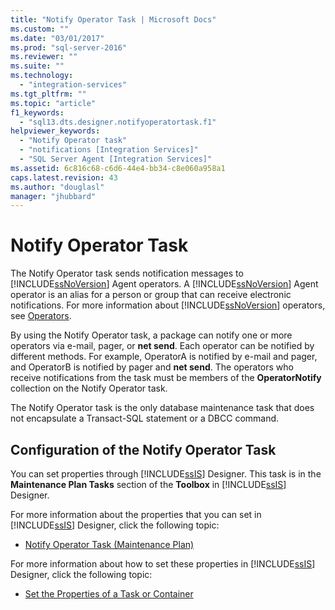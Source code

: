```yaml
---
title: "Notify Operator Task | Microsoft Docs"
ms.custom: ""
ms.date: "03/01/2017"
ms.prod: "sql-server-2016"
ms.reviewer: ""
ms.suite: ""
ms.technology: 
  - "integration-services"
ms.tgt_pltfrm: ""
ms.topic: "article"
f1_keywords: 
  - "sql13.dts.designer.notifyoperatortask.f1"
helpviewer_keywords: 
  - "Notify Operator task"
  - "notifications [Integration Services]"
  - "SQL Server Agent [Integration Services]"
ms.assetid: 6c816c68-c6d6-44e4-bb34-c8e060a958a1
caps.latest.revision: 43
ms.author: "douglasl"
manager: "jhubbard"
---
```

# Notify Operator Task
  The Notify Operator task sends notification messages to [!INCLUDE[ssNoVersion](../../advanced-analytics/r-services/includes/ssnoversion-md.md)] Agent operators. A [!INCLUDE[ssNoVersion](../../advanced-analytics/r-services/includes/ssnoversion-md.md)] Agent operator is an alias for a person or group that can receive electronic notifications. For more information about [!INCLUDE[ssNoVersion](../../advanced-analytics/r-services/includes/ssnoversion-md.md)] operators, see [Operators](../Topic/Operators.md).  
  
 By using the Notify Operator task, a package can notify one or more operators via e-mail, pager, or **net send**. Each operator can be notified by different methods. For example, OperatorA is notified by e-mail and pager, and OperatorB is notified by pager and **net send**. The operators who receive notifications from the task must be members of the **OperatorNotify** collection on the Notify Operator task.  
  
 The Notify Operator task is the only database maintenance task that does not encapsulate a Transact-SQL statement or a DBCC command.  
  
## Configuration of the Notify Operator Task  
 You can set properties through [!INCLUDE[ssIS](../../analysis-services/instances/includes/ssis-md.md)] Designer. This task is in the **Maintenance Plan Tasks** section of the **Toolbox** in [!INCLUDE[ssIS](../../analysis-services/instances/includes/ssis-md.md)] Designer.  
  
 For more information about the properties that you can set in [!INCLUDE[ssIS](../../analysis-services/instances/includes/ssis-md.md)] Designer, click the following topic:  
  
-   [Notify Operator Task &#40;Maintenance Plan&#41;](../../relational-databases/maintenance-plans/notify-operator-task-maintenance-plan.md)  
  
 For more information about how to set these properties in [!INCLUDE[ssIS](../../analysis-services/instances/includes/ssis-md.md)] Designer, click the following topic:  
  
-   [Set the Properties of a Task or Container](../Topic/Set%20the%20Properties%20of%20a%20Task%20or%20Container.md)  
  
  